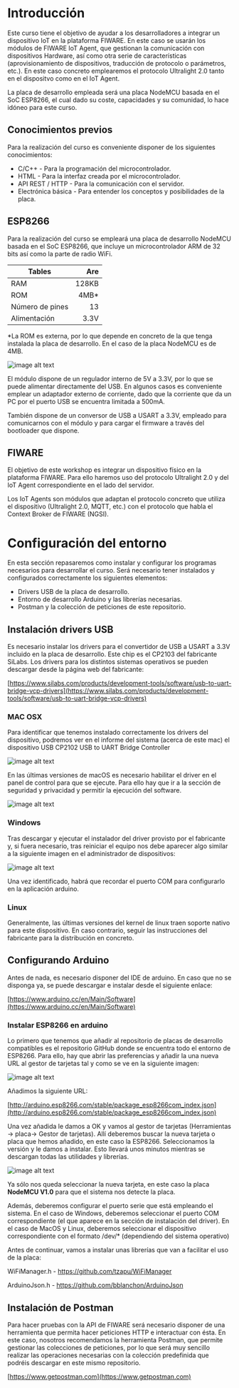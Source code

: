 # Introducción

Este curso tiene el objetivo de ayudar a los desarrolladores a integrar un dispositivo IoT en la plataforma FIWARE. En este caso se usarán los módulos de FIWARE IoT Agent, que gestionan la comunicación con dispositivos Hardware, así como otra serie de características (aprovisionamiento de dispositivos, traducción de protocolo o parámetros, etc.). En este caso concreto emplearemos el protocolo Ultralight 2.0 tanto en el dispositvo como en el IoT Agent.

La placa de desarrollo empleada será una placa NodeMCU basada en el SoC ESP8266, el cual dado su coste, capacidades y su comunidad, lo hace idóneo para este curso. 



## Conocimientos previos

Para la realización del curso es conveniente disponer de los siguientes conocimientos:
* C/C++ - Para la programación del microcontrolador.
* HTML - Para la interfaz creada por el microcontrolador.
* API REST / HTTP - Para la comunicación con el servidor.
* Electrónica básica - Para entender los conceptos y posibilidades de la placa.


## ESP8266

Para la realización del curso se empleará una placa de desarrollo NodeMCU basada en el SoC ESP8266, que incluye un microcontrolador ARM de 32 bits así como la parte de radio WiFi.



| Tables           | Are           |
| -----------------|--------------:|
| RAM              | 128KB         |
| ROM              | 4MB*          |
| Número de pines  | 13            |
| Alimentación     | 3.3V          |

*La ROM es externa, por lo que depende en concreto de la que tenga instalada la placa de desarrollo. En el caso de la placa NodeMCU es de 4MB.

![image alt text](doc/files/image_0.png)

El módulo dispone de un regulador interno de 5V a 3.3V, por lo que se puede alimentar directamente del USB. En algunos casos es conveniente emplear un adaptador externo de corriente, dado que la corriente que da un PC por el puerto USB se encuentra limitada a 500mA.

También dispone de un conversor de USB a USART a 3.3V, empleado para comunicarnos con el módulo y para cargar el firmware a través del bootloader que dispone.

## FIWARE

El objetivo de este workshop es integrar un dispositivo físico en la plataforma FIWARE. Para ello haremos uso del protocolo Ultralight 2.0 y del IoT Agent correspondiente en el lado del servidor.

Los IoT Agents son módulos que adaptan el protocolo concreto que utiliza el dispositivo (Ultralight 2.0, MQTT, etc.) con el protocolo que habla el Context Broker de FIWARE (NGSI).

# Configuración del entorno

En esta sección repasaremos como instalar y configurar los programas necesarios para desarrollar el curso. Será necesario tener instalados y configurados correctamente los siguientes elementos:
* Drivers USB de la placa de desarrollo.
* Entorno de desarrollo Arduino y las librerías necesarias.
* Postman y la colección de peticiones de este repositorio.


## Instalación drivers USB

Es necesario instalar los drivers para el convertidor de USB a USART a 3.3V incluido en la placa de desarrollo. Este chip es el CP2103 del fabricante SiLabs. Los drivers para los distintos sistemas operativos se pueden descargar desde la página web del fabricante:

[https://www.silabs.com/products/development-tools/software/usb-to-uart-bridge-vcp-drivers](https://www.silabs.com/products/development-tools/software/usb-to-uart-bridge-vcp-drivers)

### MAC OSX

Para identificar que tenemos instalado correctamente los drivers del dispositivo, podremos ver en el informe del sistema (acerca de este mac) el dispositivo USB CP2102 USB to UART Bridge Controller

![image alt text](doc/files/image_1.png)

En las últimas versiones de macOS es necesario habilitar el driver en el panel de control para que se ejecute. Para ello hay que ir a la sección de seguridad y privacidad y permitir la ejecución del software.

![image alt text](doc/files/image_2.png)

### Windows

Tras descargar y ejecutar el instalador del driver provisto por el fabricante y, si fuera necesario, tras reiniciar el equipo nos debe aparecer algo similar a la siguiente imagen en el administrador de dispositivos:

![image alt text](doc/files/image_3.png)

Una vez identificado, habrá que recordar el puerto COM para configurarlo en la aplicación arduino.

### Linux

Generalmente, las últimas versiones del kernel de linux traen soporte nativo para este dispositivo. En caso contrario, seguir las instrucciones del fabricante para la distribución en concreto.

## Configurando Arduino

Antes de nada, es necesario disponer del IDE de arduino. En caso que no se disponga ya, se puede descargar e instalar desde el siguiente enlace:

[https://www.arduino.cc/en/Main/Software](https://www.arduino.cc/en/Main/Software)

### Instalar ESP8266 en arduino

Lo primero que tenemos que añadir al repositorio de placas de desarrollo compatibles es el repositorio GitHub donde se encuentra todo el entorno de ESP8266. Para ello, hay que abrir las preferencias y añadir la una nueva URL al gestor de tarjetas tal y como se ve en la siguiente imagen:

![image alt text](doc/files/image_4.png)

Añadimos la siguiente URL:

[http://arduino.esp8266.com/stable/package_esp8266com_index.json](http://arduino.esp8266.com/stable/package_esp8266com_index.json)

Una vez añadida le damos a OK y vamos al gestor de tarjetas (Herramientas -> placa-> Gestor de tarjetas). Allí deberemos buscar la nueva tarjeta o placa que hemos añadido, en este caso la ESP8266. Seleccionamos la versión y le damos a instalar. Esto llevará unos minutos mientras se descargan todas las utilidades y librerías.

![image alt text](doc/files/image_5.png)

Ya sólo nos queda seleccionar la nueva tarjeta, en este caso la placa **NodeMCU V1.0** para que el sistema nos detecte la placa.

Además, deberemos configurar el puerto serie que está empleando el sistema. En el caso de Windows, deberemos seleccionar el puerto COM correspondiente (el que aparece en la sección de instalación del driver). En el caso de MacOS y Linux, deberemos seleccionar el dispositivo correspondiente con el formato /dev/* (dependiendo del sistema operativo)

Antes de continuar, vamos a instalar unas librerías que van a facilitar el uso de la placa:

WiFiManager.h          - https://github.com/tzapu/WiFiManager

ArduinoJson.h          - https://github.com/bblanchon/ArduinoJson

## Instalación de Postman

Para hacer pruebas con la API de FIWARE será necesario disponer de una herramienta que permita hacer peticiones HTTP e interactuar con ésta. En este caso, nosotros recomendamos la herramienta Postman, que permite gestionar las colecciones de peticiones, por lo que será muy sencillo realizar las operaciones necesarias con la colección predefinida que podréis descargar en este mismo repositorio.

[https://www.getpostman.com](https://www.getpostman.com)

